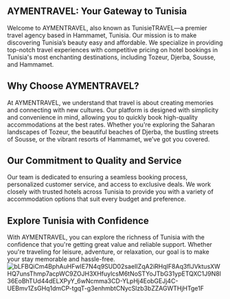 ## AYMENTRAVEL: Your Gateway to Tunisia
Welcome to AYMENTRAVEL, also known as TunisieTRAVEL—a premier travel agency based in Hammamet, Tunisia. Our mission is to make discovering Tunisia’s beauty easy and affordable.
We specialize in providing top-notch travel experiences with competitive pricing on hotel bookings in Tunisia's most enchanting destinations, including Tozeur, Djerba, Sousse, and Hammamet.

## Why Choose AYMENTRAVEL?
At AYMENTRAVEL, we understand that travel is about creating memories and connecting with new cultures. 
Our platform is designed with simplicity and convenience in mind, allowing you to quickly book high-quality accommodations at the best rates. 
Whether you're exploring the Saharan landscapes of Tozeur, the beautiful beaches of Djerba, the bustling streets of Sousse, or the vibrant resorts of Hammamet, we’ve got you covered.

## Our Commitment to Quality and Service
Our team is dedicated to ensuring a seamless booking process, personalized customer service, and access to exclusive deals.
We work closely with trusted hotels across Tunisia to provide you with a variety of accommodation options that suit every budget and preference.

## Explore Tunisia with Confidence
With AYMENTRAVEL, you can explore the richness of Tunisia with the confidence that you're getting great value and reliable support.
Whether you're traveling for leisure, adventure, or relaxation, our goal is to make your stay memorable and hassle-free.
![bLFBQiCm4BphAuHFwIE7N4q9SUD02saeIIZqA2iRHqIF8Aq3flJVktusXWHQ7unsThmp7acpWC9ZOJH3XHfuylcsM6tNoSTYoJTbG31ypETQXC1J9N8l36EoBhTUd44dELXPyY_6wNcmma3CD-YLpHj4EobGEJj4C-UEBmv1ZsGHq1dmCP-tgqT-g3enhmbtCNycSlzb3bZZAGWTHjHTge1F](https://github.com/user-attachments/assets/9fded987-e17e-4f9d-a0be-e846d004ffeb)


